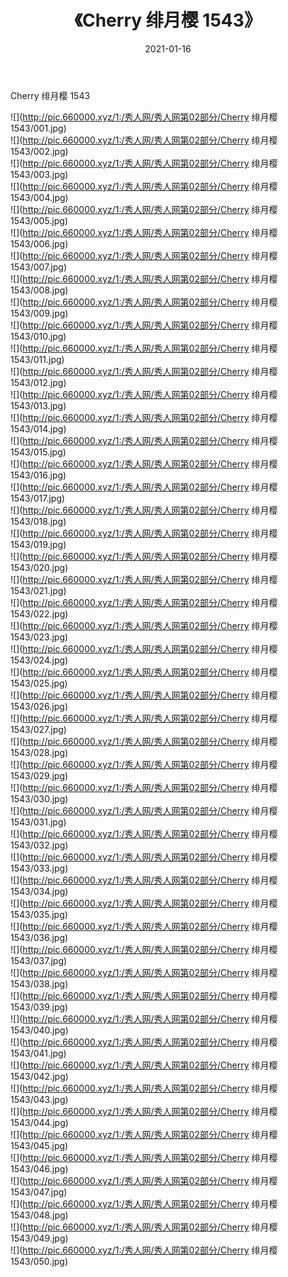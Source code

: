 ﻿---
layout: post
title:  《Cherry 绯月樱 1543》
date:   2021-01-16
img: http://pic.660000.xyz/1:/秀人网/秀人网第02部分/Cherry 绯月樱 1543/000.jpg
categories: [美女, 清纯, 唯美]
---

Cherry 绯月樱 1543

  ![](http://pic.660000.xyz/1:/秀人网/秀人网第02部分/Cherry 绯月樱 1543/001.jpg) <br> ![](http://pic.660000.xyz/1:/秀人网/秀人网第02部分/Cherry 绯月樱 1543/002.jpg) <br> ![](http://pic.660000.xyz/1:/秀人网/秀人网第02部分/Cherry 绯月樱 1543/003.jpg) <br> ![](http://pic.660000.xyz/1:/秀人网/秀人网第02部分/Cherry 绯月樱 1543/004.jpg) <br> ![](http://pic.660000.xyz/1:/秀人网/秀人网第02部分/Cherry 绯月樱 1543/005.jpg) <br> ![](http://pic.660000.xyz/1:/秀人网/秀人网第02部分/Cherry 绯月樱 1543/006.jpg) <br> ![](http://pic.660000.xyz/1:/秀人网/秀人网第02部分/Cherry 绯月樱 1543/007.jpg) <br> ![](http://pic.660000.xyz/1:/秀人网/秀人网第02部分/Cherry 绯月樱 1543/008.jpg) <br> ![](http://pic.660000.xyz/1:/秀人网/秀人网第02部分/Cherry 绯月樱 1543/009.jpg) <br> ![](http://pic.660000.xyz/1:/秀人网/秀人网第02部分/Cherry 绯月樱 1543/010.jpg) <br> ![](http://pic.660000.xyz/1:/秀人网/秀人网第02部分/Cherry 绯月樱 1543/011.jpg) <br> ![](http://pic.660000.xyz/1:/秀人网/秀人网第02部分/Cherry 绯月樱 1543/012.jpg) <br> ![](http://pic.660000.xyz/1:/秀人网/秀人网第02部分/Cherry 绯月樱 1543/013.jpg) <br> ![](http://pic.660000.xyz/1:/秀人网/秀人网第02部分/Cherry 绯月樱 1543/014.jpg) <br> ![](http://pic.660000.xyz/1:/秀人网/秀人网第02部分/Cherry 绯月樱 1543/015.jpg) <br> ![](http://pic.660000.xyz/1:/秀人网/秀人网第02部分/Cherry 绯月樱 1543/016.jpg) <br> ![](http://pic.660000.xyz/1:/秀人网/秀人网第02部分/Cherry 绯月樱 1543/017.jpg) <br> ![](http://pic.660000.xyz/1:/秀人网/秀人网第02部分/Cherry 绯月樱 1543/018.jpg) <br> ![](http://pic.660000.xyz/1:/秀人网/秀人网第02部分/Cherry 绯月樱 1543/019.jpg) <br> ![](http://pic.660000.xyz/1:/秀人网/秀人网第02部分/Cherry 绯月樱 1543/020.jpg) <br> ![](http://pic.660000.xyz/1:/秀人网/秀人网第02部分/Cherry 绯月樱 1543/021.jpg) <br> ![](http://pic.660000.xyz/1:/秀人网/秀人网第02部分/Cherry 绯月樱 1543/022.jpg) <br> ![](http://pic.660000.xyz/1:/秀人网/秀人网第02部分/Cherry 绯月樱 1543/023.jpg) <br> ![](http://pic.660000.xyz/1:/秀人网/秀人网第02部分/Cherry 绯月樱 1543/024.jpg) <br> ![](http://pic.660000.xyz/1:/秀人网/秀人网第02部分/Cherry 绯月樱 1543/025.jpg) <br> ![](http://pic.660000.xyz/1:/秀人网/秀人网第02部分/Cherry 绯月樱 1543/026.jpg) <br> ![](http://pic.660000.xyz/1:/秀人网/秀人网第02部分/Cherry 绯月樱 1543/027.jpg) <br> ![](http://pic.660000.xyz/1:/秀人网/秀人网第02部分/Cherry 绯月樱 1543/028.jpg) <br> ![](http://pic.660000.xyz/1:/秀人网/秀人网第02部分/Cherry 绯月樱 1543/029.jpg) <br> ![](http://pic.660000.xyz/1:/秀人网/秀人网第02部分/Cherry 绯月樱 1543/030.jpg) <br> ![](http://pic.660000.xyz/1:/秀人网/秀人网第02部分/Cherry 绯月樱 1543/031.jpg) <br> ![](http://pic.660000.xyz/1:/秀人网/秀人网第02部分/Cherry 绯月樱 1543/032.jpg) <br> ![](http://pic.660000.xyz/1:/秀人网/秀人网第02部分/Cherry 绯月樱 1543/033.jpg) <br> ![](http://pic.660000.xyz/1:/秀人网/秀人网第02部分/Cherry 绯月樱 1543/034.jpg) <br> ![](http://pic.660000.xyz/1:/秀人网/秀人网第02部分/Cherry 绯月樱 1543/035.jpg) <br> ![](http://pic.660000.xyz/1:/秀人网/秀人网第02部分/Cherry 绯月樱 1543/036.jpg) <br> ![](http://pic.660000.xyz/1:/秀人网/秀人网第02部分/Cherry 绯月樱 1543/037.jpg) <br> ![](http://pic.660000.xyz/1:/秀人网/秀人网第02部分/Cherry 绯月樱 1543/038.jpg) <br> ![](http://pic.660000.xyz/1:/秀人网/秀人网第02部分/Cherry 绯月樱 1543/039.jpg) <br> ![](http://pic.660000.xyz/1:/秀人网/秀人网第02部分/Cherry 绯月樱 1543/040.jpg) <br> ![](http://pic.660000.xyz/1:/秀人网/秀人网第02部分/Cherry 绯月樱 1543/041.jpg) <br> ![](http://pic.660000.xyz/1:/秀人网/秀人网第02部分/Cherry 绯月樱 1543/042.jpg) <br> ![](http://pic.660000.xyz/1:/秀人网/秀人网第02部分/Cherry 绯月樱 1543/043.jpg) <br> ![](http://pic.660000.xyz/1:/秀人网/秀人网第02部分/Cherry 绯月樱 1543/044.jpg) <br> ![](http://pic.660000.xyz/1:/秀人网/秀人网第02部分/Cherry 绯月樱 1543/045.jpg) <br> ![](http://pic.660000.xyz/1:/秀人网/秀人网第02部分/Cherry 绯月樱 1543/046.jpg) <br> ![](http://pic.660000.xyz/1:/秀人网/秀人网第02部分/Cherry 绯月樱 1543/047.jpg) <br> ![](http://pic.660000.xyz/1:/秀人网/秀人网第02部分/Cherry 绯月樱 1543/048.jpg) <br> ![](http://pic.660000.xyz/1:/秀人网/秀人网第02部分/Cherry 绯月樱 1543/049.jpg) <br> ![](http://pic.660000.xyz/1:/秀人网/秀人网第02部分/Cherry 绯月樱 1543/050.jpg) <br>